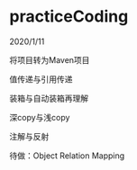 # practiceCoding

2020/1/11

将项目转为Maven项目

值传递与引用传递

装箱与自动装箱再理解

深copy与浅copy

注解与反射

待做：Object Relation Mapping